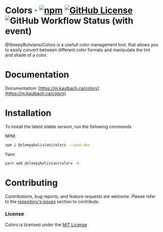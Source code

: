 # Colors · [![npm](https://img.shields.io/npm/v/%40sleepybolivian%2Fcolors)](https://www.npmjs.com/package/@sleepybolivian/colors) [![GitHub License](https://img.shields.io/github/license/SleepyBolivian/Colors)](https://github.com/SleepyBolivian/Colors/blob/main/LICENSE) ![GitHub Workflow Status (with event)](https://img.shields.io/github/actions/workflow/status/SleepyBolivian/Colors/main.yml)

@SleepyBolivians/Colors is a usefull color management tool, that allows you to easily convert between different color formats and manipulate the tint and shade of a color.

# Documentation

Documentation: [https://m.kaulbach.ca/colors](https://m.kaulbach.ca/colors)

# Installation

To install the latest stable version, run the following commands

NPM:

```bash
npm i @sleepybolivian/colors --save-dev
```

Yarn:

```bash
yarn add @sleepybolivian/colors -D
```

# Contributing

Contributions, bug reports, and feature requests are welcome. Please refer to the [repository's issues](https://github.com/SleepyBolivian/Colors) section to contribute.

### License

Colors is licensed under the [MIT License]()
